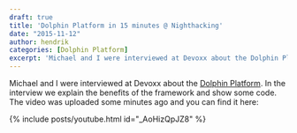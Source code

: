 ```yaml
---
draft: true
title: 'Dolphin Platform in 15 minutes @ Nighthacking'
date: "2015-11-12"
author: hendrik
categories: [Dolphin Platform]
excerpt: 'Michael and I were interviewed at Devoxx about the Dolphin Platform. In the interview we explain the benefits of the framework and show some code. The video was uploaded some minutes ago'
---
```

Michael and I were interviewed at Devoxx about the [Dolphin Platform](http://www.dolphin-platform.io). In the interview we explain the benefits of the framework and show some code. The video was uploaded some minutes ago and you can find it here:

{% include posts/youtube.html id="_AoHizQpJZ8" %}
